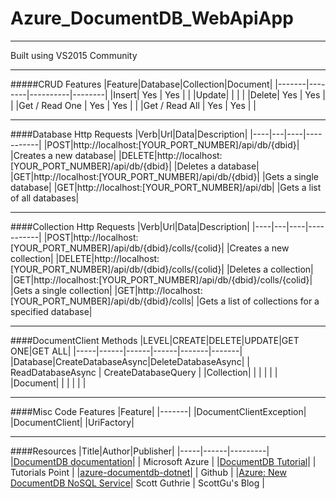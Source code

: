 # Azure_DocumentDB_WebApiApp

---

Built using VS2015 Community

---

#####CRUD Features
|Feature|Database|Collection|Document|
|-------|--------|----------|--------|
|Insert| Yes | Yes | |
|Update| | | |
|Delete| Yes | Yes | |
|Get / Read One | Yes | Yes | |
|Get / Read All | Yes | Yes | |

---

####Database Http Requests
|Verb|Url|Data|Description|
|----|---|----|-----------|
|POST|http://localhost:[YOUR_PORT_NUMBER]/api/db/{dbid}| |Creates a new database|
|DELETE|http://localhost:[YOUR_PORT_NUMBER]/api/db/{dbid}| |Deletes a database|
|GET|http://localhost:[YOUR_PORT_NUMBER]/api/db/{dbid}| |Gets a single database|
|GET|http://localhost:[YOUR_PORT_NUMBER]/api/db| |Gets a list of all databases|

---

####Collection Http Requests
|Verb|Url|Data|Description|
|----|---|----|-----------|
|POST|http://localhost:[YOUR_PORT_NUMBER]/api/db/{dbid}/colls/{colid}| |Creates a new collection|
|DELETE|http://localhost:[YOUR_PORT_NUMBER]/api/db/{dbid}/colls/{colid}| |Deletes a collection|
|GET|http://localhost:[YOUR_PORT_NUMBER]/api/db/{dbid}/colls/{colid}| |Gets a single collection|
|GET|http://localhost:[YOUR_PORT_NUMBER]/api/db/{dbid}/colls| |Gets a list of collections for a specified database|

---

####DocumentClient Methods
|LEVEL|CREATE|DELETE|UPDATE|GET ONE|GET ALL|
|-----|------|------|------|-------|-------|
|Database|CreateDatabaseAsync|DeleteDatabaseAsync| | ReadDatabaseAsync | CreateDatabaseQuery |
|Collection| | | | | |
|Document| | | | | |

---

####Misc Code Features
|Feature|
|-------|
|DocumentClientException|
|DocumentClient| 
|UriFactory|

---
####Resources
|Title|Author|Publisher|
|-----|------|---------|
|[DocumentDB documentation](https://azure.microsoft.com/en-us/documentation/services/documentdb/)| | Microsoft Azure |
|[DocumentDB Tutorial](http://www.tutorialspoint.com/documentdb/index.htm)| | Tutorials Point |
|[azure-documentdb-dotnet](https://github.com/Azure/azure-documentdb-dotnet)| | Github |
|[Azure: New DocumentDB NoSQL Service](http://weblogs.asp.net/scottgu/azure-new-documentdb-nosql-service-new-search-service-new-sql-alwayson-vm-template-and-more)| Scott Guthrie | ScottGu's Blog |

